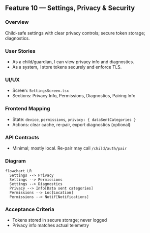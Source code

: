 ## Feature 10 — Settings, Privacy & Security

### Overview
Child-safe settings with clear privacy controls; secure token storage; diagnostics.

### User Stories
- As a child/guardian, I can view privacy info and diagnostics.
- As a system, I store tokens securely and enforce TLS.

### UI/UX
- Screen: `SettingsScreen.tsx`
- Sections: Privacy Info, Permissions, Diagnostics, Pairing Info

### Frontend Mapping
- State: `device`, `permissions`, `privacy: { dataSentCategories }`
- Actions: clear cache, re-pair, export diagnostics (optional)

### API Contracts
- Minimal; mostly local. Re-pair may call `/child/auth/pair`

### Diagram
```mermaid
flowchart LR
  Settings --> Privacy
  Settings --> Permissions
  Settings --> Diagnostics
  Privacy --> Info[Data sent categories]
  Permissions --> Loc[Location]
  Permissions --> Notif[Notifications]
```

### Acceptance Criteria
- Tokens stored in secure storage; never logged
- Privacy info matches actual telemetry
